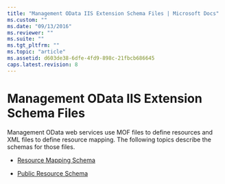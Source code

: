 ```yaml
---
title: "Management OData IIS Extension Schema Files | Microsoft Docs"
ms.custom: ""
ms.date: "09/13/2016"
ms.reviewer: ""
ms.suite: ""
ms.tgt_pltfrm: ""
ms.topic: "article"
ms.assetid: d603de38-6dfe-4fd9-898c-21fbcb686645
caps.latest.revision: 8
---
```

# Management OData IIS Extension Schema Files

Management OData web services use MOF files to define resources and XML files to define resource mapping. The following topics describe the schemas for those files.

- [Resource Mapping Schema](./resource-mapping-schema.md)

- [Public Resource Schema](./public-resource-schema.md)

